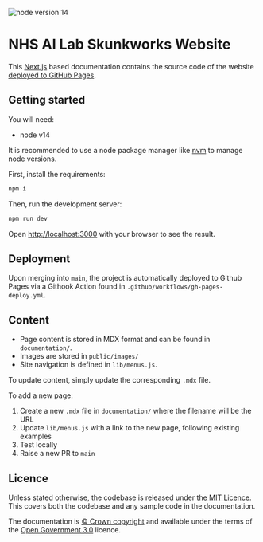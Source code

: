 ![node version 14](https://img.shields.io/badge/node-v14-green)

# NHS AI Lab Skunkworks Website

This [Next.js](https://nextjs.org/docs) based documentation contains
the source code of the website [deployed to GitHub Pages](https://nhsx.github.io/skunkworks/).

## Getting started

You will need:

* node v14

It is recommended to use a node package manager like [nvm](https://github.com/nvm-sh/nvm) to manage node versions.

First, install the requirements:

```bash
npm i
```

Then, run the development server:

```bash
npm run dev
```

Open [http://localhost:3000](http://localhost:3000) with your browser to see the result.

## Deployment  

Upon merging into `main`, the project is automatically deployed to Github Pages via a Githook Action found in `.github/workflows/gh-pages-deploy.yml`. 

## Content

* Page content is stored in MDX format and can be found in `documentation/`.
* Images are stored in `public/images/`
* Site navigation is defined in `lib/menus.js`.

To update content, simply update the corresponding `.mdx` file.

To add a new page:

1. Create a new `.mdx` file in `documentation/` where the filename will be the URL
2. Update `lib/menus.js` with a link to the new page, following existing examples
3. Test locally
4. Raise a new PR to `main`

## Licence

Unless stated otherwise, the codebase is released under [the MIT Licence][mit].
This covers both the codebase and any sample code in the documentation.

The documentation is [© Crown copyright][copyright] and available under the terms
of the [Open Government 3.0][ogl] licence.

[mit]: LICENSE
[copyright]: http://www.nationalarchives.gov.uk/information-management/re-using-public-sector-information/uk-government-licensing-framework/crown-copyright/
[ogl]: http://www.nationalarchives.gov.uk/doc/open-government-licence/version/3/
